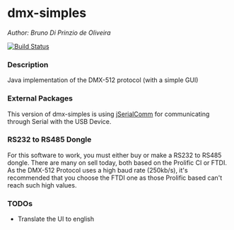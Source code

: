 # dmx-simples
*Author: Bruno Di Prinzio de Oliveira*

[![Build Status](https://brunodpo.visualstudio.com/dmx-simples/_apis/build/status/BrunoDPO.dmx-simples?branchName=master)](https://brunodpo.visualstudio.com/dmx-simples/_build/latest?definitionId=6&branchName=master)

### Description
Java implementation of the DMX-512 protocol (with a simple GUI)

### External Packages
This version of dmx-simples is using [jSerialComm](https://github.com/Fazecast/jSerialComm) for communicating through Serial with the USB Device.

### RS232 to RS485 Dongle
For this software to work, you must either buy or make a RS232 to RS485 dongle. There are many on sell today, both based on the Prolific CI or FTDI. As the DMX-512 Protocol uses a high baud rate (250kb/s), it's recommended that you choose the FTDI one as those Prolific based can't reach such high values.

### TODOs
- Translate the UI to english
